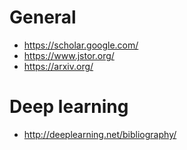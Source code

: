 # General
* https://scholar.google.com/
* https://www.jstor.org/
* https://arxiv.org/

# Deep learning
* http://deeplearning.net/bibliography/
